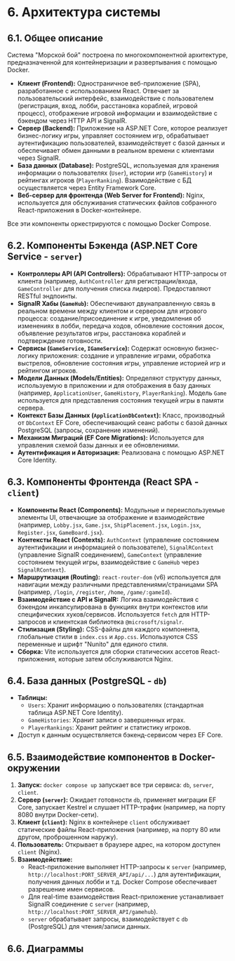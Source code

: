 # 6. Архитектура системы

## 6.1. Общее описание

Система "Морской бой" построена по многокомпонентной архитектуре, предназначенной для контейнеризации и развертывания с помощью Docker.

*   **Клиент (Frontend):** Одностраничное веб-приложение (SPA), разработанное с использованием React. Отвечает за пользовательский интерфейс, взаимодействие с пользователем (регистрация, вход, лобби, расстановка кораблей, игровой процесс), отображение игровой информации и взаимодействие с бэкендом через HTTP API и SignalR.
*   **Сервер (Backend):** Приложение на ASP.NET Core, которое реализует бизнес-логику игры, управляет состоянием игр, обрабатывает аутентификацию пользователей, взаимодействует с базой данных и обеспечивает обмен данными в реальном времени с клиентами через SignalR.
*   **База данных (Database):** PostgreSQL, используемая для хранения информации о пользователях (`User`), истории игр (`GameHistory`) и рейтингах игроков (`PlayerRanking`). Взаимодействие с БД осуществляется через Entity Framework Core.
*   **Веб-сервер для фронтенда (Web Server for Frontend):** Nginx, используется для обслуживания статических файлов собранного React-приложения в Docker-контейнере.

Все эти компоненты оркестрируются с помощью Docker Compose.

## 6.2. Компоненты Бэкенда (ASP.NET Core Service - `server`)

*   **Контроллеры API (API Controllers):** Обрабатывают HTTP-запросы от клиента (например, `AuthController` для регистрации/входа, `GameController` для получения списка лидеров). Предоставляют RESTful эндпоинты.
*   **SignalR Хабы (`GameHub`):** Обеспечивают двунаправленную связь в реальном времени между клиентом и сервером для игрового процесса: создание/присоединение к игре, уведомления об изменениях в лобби, передача ходов, обновление состояния досок, объявление результатов игры, расстановка кораблей и подтверждение готовности.
*   **Сервисы (`GameService`, `IGameService`):** Содержат основную бизнес-логику приложения: создание и управление играми, обработка выстрелов, обновление состояния игры, управление историей игр и рейтингом игроков.
*   **Модели Данных (Models/Entities):** Определяют структуру данных, используемую в приложении и для отображения в базу данных (например, `ApplicationUser`, `GameHistory`, `PlayerRanking`). Модель `Game` используется для представления состояния текущей игры в памяти сервера.
*   **Контекст Базы Данных (`ApplicationDbContext`):** Класс, производный от `DbContext` EF Core, обеспечивающий сеанс работы с базой данных PostgreSQL (запросы, сохранение изменений).
*   **Механизм Миграций (EF Core Migrations):** Используется для управления схемой базы данных и ее обновлениями.
*   **Аутентификация и Авторизация:** Реализована с помощью ASP.NET Core Identity.

## 6.3. Компоненты Фронтенда (React SPA - `client`)

*   **Компоненты React (Components):** Модульные и переиспользуемые элементы UI, отвечающие за отображение и взаимодействие (например, `Lobby.jsx`, `Game.jsx`, `ShipPlacement.jsx`, `Login.jsx`, `Register.jsx`, `GameBoard.jsx`).
*   **Контексты React (Contexts):** `AuthContext` (управление состоянием аутентификации и информацией о пользователе), `SignalRContext` (управление SignalR соединением), `GameContext` (управление состоянием текущей игры, взаимодействие с `GameHub` через `SignalRContext`).
*   **Маршрутизация (Routing):** `react-router-dom` (v6) используется для навигации между различными представлениями/страницами SPA (например, `/login`, `/register`, `/home`, `/game/:gameId`).
*   **Взаимодействие с API и SignalR:** Логика взаимодействия с бэкендом инкапсулирована в функциях внутри контекстов или специфических хуков/сервисов. Используется `fetch` для HTTP-запросов и клиентская библиотека `@microsoft/signalr`.
*   **Стилизация (Styling):** CSS-файлы для каждого компонента, глобальные стили в `index.css` и `App.css`. Используются CSS переменные и шрифт "Nunito" для единого стиля.
*   **Сборка:** Vite используется для сборки статических ассетов React-приложения, которые затем обслуживаются Nginx.

## 6.4. База данных (PostgreSQL - `db`)

*   **Таблицы:**
    *   `Users`: Хранит информацию о пользователях (стандартная таблица ASP.NET Core Identity).
    *   `GameHistories`: Хранит записи о завершенных играх.
    *   `PlayerRankings`: Хранит рейтинг и статистику игроков.
*   Доступ к данным осуществляется бэкенд-сервисом через EF Core.

## 6.5. Взаимодействие компонентов в Docker-окружении

1.  **Запуск:** `docker compose up` запускает все три сервиса: `db`, `server`, `client`.
2.  **Сервер (`server`):** Ожидает готовности `db`, применяет миграции EF Core, запускает Kestrel и слушает HTTP-трафик (например, на порту 8080 внутри Docker-сети).
3.  **Клиент (`client`):** Nginx в контейнере `client` обслуживает статические файлы React-приложения (например, на порту 80 или другом, проброшенном наружу).
4.  **Пользователь:** Открывает в браузере адрес, на котором доступен `client` (Nginx).
5.  **Взаимодействие:**
    *   React-приложение выполняет HTTP-запросы к `server` (например, `http://localhost:PORT_SERVER_API/api/...`) для аутентификации, получения данных лобби и т.д. Docker Compose обеспечивает разрешение имен сервисов.
    *   Для real-time взаимодействия React-приложение устанавливает SignalR соединение с `server` (например, `http://localhost:PORT_SERVER_API/gamehub`).
    *   `server` обрабатывает запросы, взаимодействует с `db` (PostgreSQL) для чтения/записи данных.

## 6.6. Диаграммы
